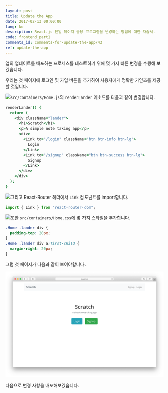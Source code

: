```yaml
---
layout: post
title: Update the App
date: 2017-02-13 00:00:00
lang: ko 
description: React.js 단일 페이지 응용 프로그램을 변경하는 방법에 대한 자습서.
code: frontend_part1
comments_id: comments-for-update-the-app/43
ref: update-the-app
---
```


앱의 업데이트를 배포하는 프로세스를 테스트하기 위해 몇 가지 빠른 변경을 수행해 보겠습니다.

우리는 첫 페이지에 로그인 및 가입 버튼을 추가하여 사용자에게 명확한 가읻즈를 제공할 것입니다.

<img class="code-marker" src="/assets/s.png" />`src/containers/Home.js`의 `renderLander` 메소드를 다음과 같이 변경합니다.

``` coffee
renderLander() {
  return (
    <div className="lander">
      <h1>Scratch</h1>
      <p>A simple note taking app</p>
      <div>
        <Link to="/login" className="btn btn-info btn-lg">
          Login
        </Link>
        <Link to="/signup" className="btn btn-success btn-lg">
          Signup
        </Link>
      </div>
    </div>
  );
}
```

<img class="code-marker" src="/assets/s.png" />그리고 React-Router 헤더에서 `Link` 컴포넌트를 import합니다.

``` javascript
import { Link } from "react-router-dom";
```

<img class="code-marker" src="/assets/s.png" />또한 `src/containers/Home.css`에 몇 가지 스타일을 추가합니다.

``` css
.Home .lander div {
  padding-top: 20px;
}
.Home .lander div a:first-child {
  margin-right: 20px;
}
```

그럼 첫 페이지가 다음과 같이 보여야합니다.

![앱 첫페이지 업데이트 화면](/assets/app-updated-lander.png)

다음으로 변경 사항을 배포해보겠습니다.
